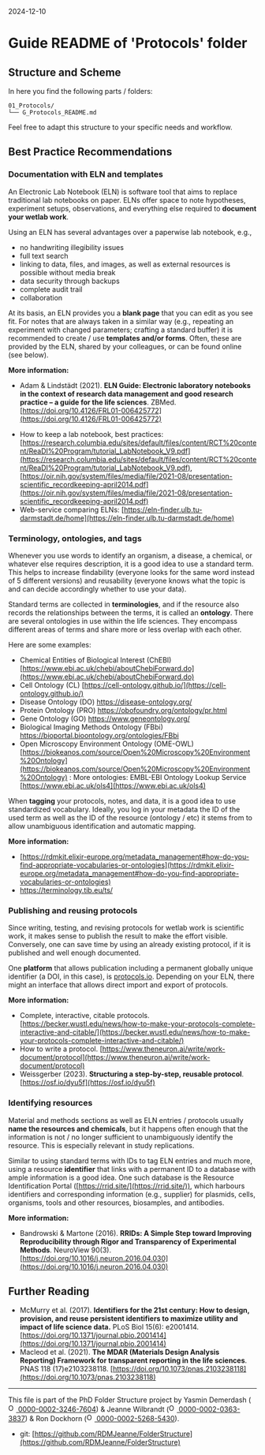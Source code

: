 2024-12-10


# Guide README of 'Protocols' folder

## Structure and Scheme

In here you find the following parts / folders:

```
01_Protocols/
└── G_Protocols_README.md

```

Feel free to adapt this structure to your specific needs and workflow.


## Best Practice Recommendations

### Documentation with ELN and templates

An Electronic Lab Notebook (ELN) is software tool that aims to replace traditional lab notebooks on paper. ELNs offer space to note hypotheses, experiment setups, observations, and everything else required to **document your wetlab work**.

Using an ELN has several advantages over a paperwise lab notebook, e.g.,
* no handwriting illegibility issues
* full text search
* linking to data, files, and images, as well as external resources is possible without media break
* data security through backups
* complete audit trail
* collaboration

At its basis, an ELN provides you a **blank page** that you can edit as you see fit. For notes that are always taken in a similar way (e.g., repeating an experiment with changed parameters; crafting a standard buffer) it is recommended to create / use **templates and/or forms**. Often, these are provided by the ELN, shared by your colleagues, or can be found online (see below).

**More information:**
- Adam & Lindstädt (2021). **ELN Guide: Electronic laboratory notebooks in the context of research data management and good research practice – a guide for the life sciences**. ZBMed. [https://doi.org/10.4126/FRL01-006425772](https://doi.org/10.4126/FRL01-006425772)
* How to keep a lab notebook, best practices: [https://research.columbia.edu/sites/default/files/content/RCT%20content/ReaDI%20Program/tutorial_LabNotebook_V9.pdf](https://research.columbia.edu/sites/default/files/content/RCT%20content/ReaDI%20Program/tutorial_LabNotebook_V9.pdf), [https://oir.nih.gov/system/files/media/file/2021-08/presentation-scientific_recordkeeping-april2014.pdf](https://oir.nih.gov/system/files/media/file/2021-08/presentation-scientific_recordkeeping-april2014.pdf) 
* Web-service comparing ELNs: [https://eln-finder.ulb.tu-darmstadt.de/home](https://eln-finder.ulb.tu-darmstadt.de/home)


### Terminology, ontologies, and tags

Whenever you use words to identify an organism, a disease, a chemical, or whatever else requires description, it is a good idea to use a standard term. This helps to increase findability (everyone looks for the same word instead of 5 different versions) and reusability (everyone knows what the topic is and can decide accordingly whether to use your data).

Standard terms are collected in **terminologies**, and if the resource also records the relationships between the terms, it is called an **ontology**. There are several ontologies in use within the life sciences. They encompass different areas of terms and share more or less overlap with each other. 

Here are some examples:
* Chemical Entities of Biological Interest (ChEBI) [https://www.ebi.ac.uk/chebi/aboutChebiForward.do](https://www.ebi.ac.uk/chebi/aboutChebiForward.do) 
* Cell Ontology (CL) [https://cell-ontology.github.io/](https://cell-ontology.github.io/) 
* Disease Ontology (DO) [https://disease-ontology.org/ ](https://disease-ontology.org/ )
* Protein Ontology (PRO) [https://obofoundry.org/ontology/pr.html ](https://obofoundry.org/ontology/pr.html)
* Gene Ontology (GO) [https://www.geneontology.org/ ](https://www.geneontology.org/ )
* Biological Imaging Methods Ontology (FBbi) [https://bioportal.bioontology.org/ontologies/FBbi ](https://bioportal.bioontology.org/ontologies/FBbi )
* Open Microscopy Environment Ontology (OME-OWL) [https://biokeanos.com/source/Open%20Microscopy%20Environment%20Ontology](https://biokeanos.com/source/Open%20Microscopy%20Environment%20Ontology) 
:
More ontologies: EMBL-EBI Ontology Lookup Service [https://www.ebi.ac.uk/ols4](https://www.ebi.ac.uk/ols4)

When **tagging** your protocols, notes, and data, it is a good idea to use standardized vocabulary. Ideally, you log in your metadata the ID of the used term as well as the ID of the resource (ontology / etc) it stems from to allow unambiguous identification and automatic mapping.


**More information:** 
- [https://rdmkit.elixir-europe.org/metadata_management#how-do-you-find-appropriate-vocabularies-or-ontologies](https://rdmkit.elixir-europe.org/metadata_management#how-do-you-find-appropriate-vocabularies-or-ontologies)
- https://terminology.tib.eu/ts/


### Publishing and reusing protocols

Since writing, testing, and revising protocols for wetlab work is scientific work, it makes sense to publish the result to make the effort visible. Conversely, one can save time by using an already existing protocol, if it is published and well enough documented.

One **platform** that allows publication including a permanent globally unique identifier (a DOI, in this case), is [protocols.io](https://www.protocols.io/). Depending on your ELN, there might an interface that allows direct import and export of protocols. 

**More information:** 
* Complete, interactive, citable protocols. [https://becker.wustl.edu/news/how-to-make-your-protocols-complete-interactive-and-citable/](https://becker.wustl.edu/news/how-to-make-your-protocols-complete-interactive-and-citable/)
* How to write a protocol. [https://www.theneuron.ai/write/work-document/protocol](https://www.theneuron.ai/write/work-document/protocol)
* Weissgerber (2023). **Structuring a step-by-step, reusable protocol**. [https://osf.io/dyu5f](https://osf.io/dyu5f)

### Identifying resources

Material and methods sections as well as ELN entries / protocols usually **name the resources and chemicals**, but it happens often enough that the information is not / no longer sufficient to unambiguously identify the resource. This is especially relevant in study replications.

Similar to using standard terms with IDs to tag ELN entries and much more, using a resource **identifier** that links with a permanent ID to a database with ample information is a good idea. One such database is the Resource Identification Portal ([https://rrid.site/](https://rrid.site/)), which harbours identifiers and corresponding information (e.g., supplier) for plasmids, cells, organisms, tools and other resources, biosamples, and antibodies.

**More information:** 
- Bandrowski & Martone (2016). **RRIDs: A Simple Step toward Improving Reproducibility through Rigor and Transparency of Experimental Methods**. NeuroView 90(3). [https://doi.org/10.1016/j.neuron.2016.04.030](https://doi.org/10.1016/j.neuron.2016.04.030)


## Further Reading

* McMurry et al. (2017). **Identifiers for the 21st century: How to design, provision, and reuse persistent identifiers to maximize utility and impact of life science data.** PLoS Biol 15(6): e2001414. [https://doi.org/10.1371/journal.pbio.2001414](https://doi.org/10.1371/journal.pbio.2001414)
* Macleod et al. (2021). **The MDAR (Materials Design Analysis Reporting) Framework for transparent reporting in the life sciences**. PNAS 118 (17)e2103238118. [https://doi.org/10.1073/pnas.2103238118](https://doi.org/10.1073/pnas.2103238118)

_____

This file is part of the PhD Folder Structure project by Yasmin Demerdash (<a href="https://orcid.org/0000-0002-3246-7604"><img alt="ORCID logo" src="https://info.orcid.org/wp-content/uploads/2019/11/orcid_16x16.png" width="16" height="16" /> 0000-0002-3246-7604</a>) & Jeanne  Wilbrandt (<a href="https://orcid.org/0000-0002-0363-3837"><img alt="ORCID logo" src="https://info.orcid.org/wp-content/uploads/2019/11/orcid_16x16.png" width="16" height="16" /> 0000-0002-0363-3837</a>) & Ron Dockhorn (<a href="https://orcid.org/0000-0002-5268-5430"><img alt="ORCID logo" src="https://info.orcid.org/wp-content/uploads/2019/11/orcid_16x16.png" width="16" height="16" /> 0000-0002-5268-5430</a>).

* git: [https://github.com/RDMJeanne/FolderStructure](https://github.com/RDMJeanne/FolderStructure)

